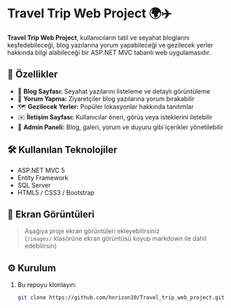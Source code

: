# Travel Trip Web Project 🌍✈️

**Travel Trip Web Project**, kullanıcıların tatil ve seyahat bloglarını keşfedebileceği, blog yazılarına yorum yapabileceği ve gezilecek yerler hakkında bilgi alabileceği bir ASP.NET MVC tabanlı web uygulamasıdır.

## 🚀 Özellikler

- 📌 **Blog Sayfası:** Seyahat yazılarını listeleme ve detaylı görüntüleme
- 💬 **Yorum Yapma:** Ziyaretçiler blog yazılarına yorum bırakabilir
- 🗺️ **Gezilecek Yerler:** Popüler lokasyonlar hakkında tanıtımlar
- ✉️ **İletişim Sayfası:** Kullanıcılar öneri, görüş veya isteklerini iletebilir
- 🔧 **Admin Paneli:** Blog, galeri, yorum ve duyuru gibi içerikler yönetilebilir

## 🛠️ Kullanılan Teknolojiler

- ASP.NET MVC 5
- Entity Framework
- SQL Server
- HTML5 / CSS3 / Bootstrap

## 📸 Ekran Görüntüleri

> Aşağıya proje ekran görüntüleri ekleyebilirsiniz  
> (`/images/` klasörüne ekran görüntüsü koyup markdown ile dahil edebilirsin)

## ⚙️ Kurulum

1. Bu repoyu klonlayın:
   ```bash
   git clone https://github.com/horizon10/Travel_trip_web_project.git
